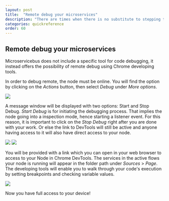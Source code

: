 ```yaml
---
layout: post
title:  "Remote debug your microservices"
description: "There are times when there is no substitute to stepping through the code line-by-line. Learn about how to enable remote debugging on your device."
categories: quickreference
order: 60
---
```


## Remote debug your microservices

Microservicebus does not include a specific tool for code debugging, it instead offers the possibility of remote debug using Chrome developing tools.

In order to debug remote, the node must be online. You will find the option by clicking on the *Actions* button, then select *Debug* under *More options*.

<img src="{{site.baseurl}}/images/remote-debug/RemoteDebug1.png">

A message window will be displayed with two options: Start and Stop Debug. *Start Debug* is for initiating the debugging process. That implies the node going into a inspection mode, hence starting a listener event. 
For this reason, it is important to click on the *Stop Debug* right after you are done with your work. Or else the link to DevTools will still be active and anyone having access to it will also have direct access to your node. 

<img src="{{site.baseurl}}/images/remote-debug/RemoteDebug2.png">

<img src="{{site.baseurl}}/images/remote-debug/RemoteDebug3.png">

You will be provided with a link which you can open in your web browser to access to your Node in Chrome DevTools. 
The services in the active flows your node is running will appear in the folder path under *Sources* > *Page*. The developing tools will enable you to walk through your code's execution by setting breakpoints and checking variable values.

<img src="{{site.baseurl}}/images/remote-debug/RemoteDebug4.png">

Now you have full access to your device!
